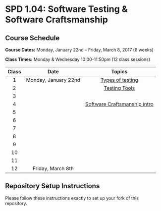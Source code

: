 # SPD 1.04: Software Testing & Software Craftsmanship

## Course Schedule

**Course Dates:** Monday, January 22nd – Friday, March 8, 2017 (6 weeks)

**Class Times:** Monday & Wednesday 10:00-11:50pm (12 class sessions)


| Class |         Date          |                  Topics                  |
|:-----:|:---------------------:|:----------------------------------------:|
|   1   | Monday, January 22nd  |[Types of testing](https://github.com/BriantOliveira/SPD1.04-Curriculum/blob/master/Class01.md)                                        |
|   2   |                       |[Testing Tools](https://github.com/BriantOliveira/SPD1.04-Curriculum/blob/master/Class02.md)                                         |
|   3   |                       |                                          |
|   4   |                       |[Software Craftsmanship intro](https://github.com/BriantOliveira/SPD1.04-Curriculum/blob/master/Class04.md)                                       |
|   5   |                       |                                          |
|   6   |                       |                                          |
|   7   |                       |                                          |
|   8   |                       |                                          |
|   9   |                       |                                          |
|  10   |                       |                                          |
|  11   |                       |                                          |
|  12   | Friday, March 8th     |                                          |


## Repository Setup Instructions

Please follow these instructions exactly to set up your fork of this repository.

